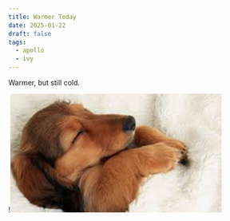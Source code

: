 ```yaml
---
title: Warmer Today
date: 2025-01-22
draft: false
tags:
  - apollo
  - ivy
---
```


Warmer, but still cold.

!![Image Description](/images/Pasted%20image%2020250122104554.png)

